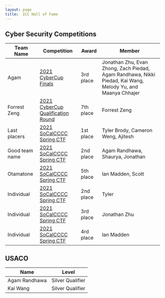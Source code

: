 ```yaml
---
layout: page
title:  ICC Hall of Fame
---
```


## Cyber Security Competitions

<link rel="stylesheet" href="assets/css/table.css">
<table class="styled-table">
    <thead>
        <tr>
            <th>Team Name</th>
            <th>Competition</th>
            <th>Award</th>
            <th>Member</th>
        </tr>
    </thead>
    <tbody>
        <tr>
            <td>Agam</td>
            <td> <a href="/2021/05/21/socal-cyber-cup-2021.html"> 2021 CyberCup Finals</a></td>
            <td> 3rd place</td>
            <td> Jonathan Zhu, Evan Zhong, Zach Piedad, Agam Randhawa, Nikki Piedad, Kai Wang, Melody Yu, and Maanya Chhajer</td>
        </tr>
        <tr>
            <td>Forrest Zeng</td>
            <td> <a href="https://cyberskyline.com/events/socalccc"> 2021 CyberCup Qualification Round</a></td>
            <td> 7th place   </td>
            <td> Forrest Zeng </td>
        </tr>
        <tr>
            <td> Last placers </td>
            <td> <a href="https://socalcccc.org/socalcccc-events/"> 2021 SoCalCCCC Spring CTF </a></td>
            <td> 1st place </td>
            <td> Tyler Brody, Cameron Weng, Ajitesh </td>
        </tr>
        <tr>
            <td> Good team name </td>
            <td> <a href="https://socalcccc.org/socalcccc-events/"> 2021 SoCalCCCC Spring CTF </a></td>
            <td> 2nd place </td>
            <td> Agam Randhawa, Shaurya, Jonathan </td>
        </tr>
        <tr>
            <td> Otamatone </td>
            <td> <a href="https://socalcccc.org/socalcccc-events/"> 2021 SoCalCCCC Spring CTF </a></td>
            <td> 5th place </td>
            <td>  Ian Madden, Scott </td>
        </tr>
        <tr>
            <td> Individual </td>
            <td> <a href="https://socalcccc.org/socalcccc-events/"> 2021 SoCalCCCC Spring CTF </a></td>
            <td> 2nd place </td>
            <td> Tyler </td>
        </tr>
        <tr>
            <td> Individual </td>
            <td> <a href="https://socalcccc.org/socalcccc-events/"> 2021 SoCalCCCC Spring CTF </a></td>
            <td> 3rd place </td>
            <td> Jonathan Zhu</td>
        </tr>
        <tr>
            <td> Individual </td>
            <td> <a href="https://socalcccc.org/socalcccc-events/"> 2021 SoCalCCCC Spring CTF </a></td>
            <td> 4rd place </td>
            <td> Ian Madden</td>
        </tr>
        <!-- and so on... -->
    </tbody>
</table>


## USACO

<link rel="stylesheet" href="assets/css/table.css">
<table class="styled-table">
    <thead>
        <tr>
            <th>Name</th>
            <th>Level</th>
        </tr>
    </thead>
    <tbody>
        <tr>
            <td>Agam Randhawa</td>
            <td>Silver Qualifier</td>
        </tr>
        <tr>
            <td>Kai Wang</td>
            <td>Silver Qualifier</td>
        </tr>
        <!-- and so on... -->
    </tbody>
</table>
